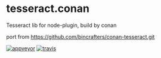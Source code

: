 # tesseract.conan
Tesseract lib for node-plugin, build by conan

port from https://github.com/bincrafters/conan-tesseract.git

[![appveyor](https://ci.appveyor.com/api/projects/status/huvqoncb3phwlbkg?svg=true)](https://ci.appveyor.com/project/yjjnls/tesseract-conan)
[![travis](https://www.travis-ci.org/yjjnls/tesseract.conan.svg?branch=master)](https://www.travis-ci.org/yjjnls/tesseract.conan)